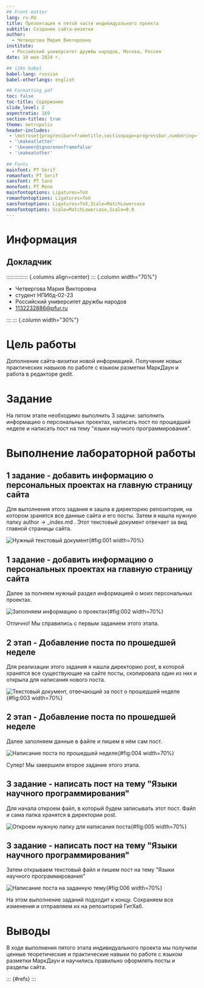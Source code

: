 ```yaml
---
## Front matter
lang: ru-RU
title: Презентация к пятой части индивидуального проекта
subtitle: Создание сайта-визитки
author:
  - Четвергова Мария Викторовна
institute:
  - Российский университет дружбы народов, Москва, Россия
date: 10 мая 2024 г.

## i18n babel
babel-lang: russian
babel-otherlangs: english

## Formatting pdf
toc: false
toc-title: Содержание
slide_level: 2
aspectratio: 169
section-titles: true
theme: metropolis
header-includes:
 - \metroset{progressbar=frametitle,sectionpage=progressbar,numbering=fraction}
 - '\makeatletter'
 - '\beamer@ignorenonframefalse'
 - '\makeatother'
 
## Fonts
mainfont: PT Serif
romanfont: PT Serif
sansfont: PT Sans
monofont: PT Mono
mainfontoptions: Ligatures=TeX
romanfontoptions: Ligatures=TeX
sansfontoptions: Ligatures=TeX,Scale=MatchLowercase
monofontoptions: Scale=MatchLowercase,Scale=0.9
---
```


# Информация

## Докладчик

:::::::::::::: {.columns align=center}
::: {.column width="70%"}

  * Четвергова Мария Викторовна
  * студент НПИбд-02-23
  * Российский университет дружбы народов
  * 1132232886@pfur.ru

:::
::: {.column width="30%"}


# Цель работы

Дополнение сайта-визитки новой информацией. Получение новых практических навыков по работе с языком разметки МаркДаун и работа в редакторе gedit. 

# Задание

На пятом этапе необходимо выполнить 3 задачи: заполнить информацию о персональных проектах, написать пост по прошедшей неделе и написать пост на тему "языки научного программирования".


# Выполнение лабораторной работы

## 1 задание - добавить информацию о персональных проектах на главную страницу сайта

Для выполнения этого задания я зашла в директорию репозитория, на котором зранятся все данные сайта и его посты. Затем я нашла нужную папку author -> _index.md . Этот текстовый документ отвечает за вид главной страницы сайта.

![Нужный текстовый документ](image/1.1.jpg){#fig:001 width=70%}

## 1 задание - добавить информацию о персональных проектах на главную страницу сайта

Далее за полняем нужный раздел информацией о моих персональных проектах.

![Заполняем информацию о проектах](image/1.2.jpg){#fig:002 width=70%}

Отлично! Мы справились с первым заданием этого этапа.

## 2 этап - Добавление поста по прошедшей неделе

Для реализации этого задания я нашла директорию post, в которой хранятся все существующие на сайте посты, скопировала один из них и открыла для написания нового поста.

![Текстовый документ, отвечающий за пост о прошедшей неделе](image/2.1.jpg){#fig:003 width=70%}

## 2 этап - Добавление поста по прошедшей неделе

Далее заполняем данные в файле и пишем в нём сам пост.

![Написание поста по прошедшей неделе](image/2.2.jpg){#fig:004 width=70%}

Супер! Мы завершили второе задание этого этапа.

## 3 задание - написать пост на тему "Языки научного программирования"

Для начала откроем файл, в который будем записывать этот пост. Файл и сама папка хранятся в директории post. 

![Откроем нужную папку для написания поста](image/3.1.jpg){#fig:005 width=70%}

## 3 задание - написать пост на тему "Языки научного программирования"

Затем открываем текстовый файл и пишем пост на тему "Языки научного программирования"

![Написание поста на заданную тему](image/3.2.jpg){#fig:006 width=70%}

На этом выполнение заданий подходит к концу. Сохраняем все изменения и отправляем их на репозиторий ГитХаб.

# Выводы

В ходе выполнения пятого этапа индивидуального проекта мы получили ценные теоретические и практические навыки по работе с языком разметки МаркДаун и научились правильно оформлять посты и разделы сайта.

::: {#refs}
:::


